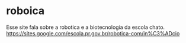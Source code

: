 # roboica
Esse site fala sobre a robotica e a biotecnologia da escola chato.
https://sites.google.com/escola.pr.gov.br/robotica-com/in%C3%ADcio
